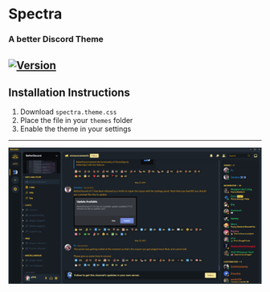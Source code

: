 # Spectra
### A better Discord Theme
[![Version](https://img.shields.io/badge/Version-1.0-#fdc91e.svg)](https://shields.io/)
---
## Installation Instructions ##
1. Download ``spectra.theme.css``
2. Place the file in your ``themes`` folder
3. Enable the theme in your settings
---
![Preview](/assets/Template.png)
